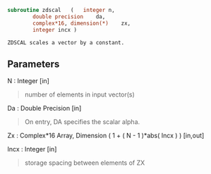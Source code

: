 ```fortran
subroutine zdscal	(	integer	n,
		double precision	da,
		complex*16, dimension(*)	zx,
		integer	incx )
```

    ZDSCAL scales a vector by a constant.

## Parameters
N : Integer [in]
> number of elements in input vector(s)

Da : Double Precision [in]
> On entry, DA specifies the scalar alpha.

Zx : Complex*16 Array, Dimension ( 1 + ( N - 1 )*abs( Incx ) ) [in,out]

Incx : Integer [in]
> storage spacing between elements of ZX

